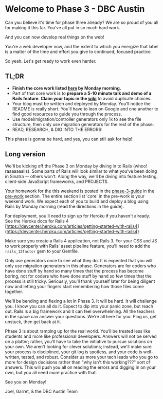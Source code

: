 # Welcome to Phase 3 - DBC Austin

Can you believe it's time for phase three already? We are so proud of you all for making it this far. You've all put in so much hard work. 

And you can now develop real things on the web!

You're a web developer now, and the extent to which you energize that label is a matter of the time and effort you give to continued, focused practice.

So yeah. Let's get ready to work even harder.

## TL;DR
- **Finish the core work listed [here](#) by Monday morning.**
- Part of that core work is to **prepare a 5-10 minute talk and demo of a Rails feature**. **Claim your topic in the [wiki](#)** to avoid duplicate choices.
- Your blog must be written and deployed by Monday. You'll notice the README is really short. You'll have to lean on Google and one another to find good resources to guide you through the process.
- Use model/migration/controller generators only 1x to see the file structure, then only use migration generators for the rest of the phase.
- READ, RESEARCH, & DIG INTO THE ERRORS!

This phase is gonna be hard, and yes, you can still ask for help!

## Long version

We'll be kicking off the Phase 3 on Monday by diving in to Rails (whoo! raaaaaaails). Some parts of Rails will look similar to what you've been doing in Sinatra -- others won't. Along the way, we'll be diving into feature testing, client-side JavaScript frameworks, and PROJECTS.

Your homework for the this weekend is posted in the [phase-3-guide](#) in the [pre-work](#) section. The entire section list 'core' in the pre-work is your weekend work.  We expect each of you to build and deploy a blog using Rails by Monday morning (read the directions in the guide). 

For deployment, you'll need to sign up for Heroku if you haven't already. See the Heroku docs for Rails 4 [https://devcenter.heroku.com/articles/getting-started-with-rails4](https://devcenter.heroku.com/articles/getting-started-with-rails4)

Make sure you create a Rails 4 application, not Rails 3. For your CSS and JS to work properly with Rails' asset pipeline feature, you'll need to add the `rails_12factor` gem to your Gemfile.  

Only use generators once to see what they do.  It is expected that you will only use migration generators in this phase. Generators are for coders who have done stuff by hand so many times that the process has become boring, not for coders who have done stuff by hand so few times that the process is still tricky. Seriously, you'll thank yourself later for being diligent now and letting your fingers start remembering how those files come together. 

We'll be bending and flexing a lot in Phase 3. It will be hard. It will challenge you. I know you can all do it. Expect to dip into your panic zone, but reach out. Rails is a big framework and it can feel overwhelming. All the teachers in the space can answer your questions. We're all here for you. Ping us, get unstuck, then get back at it. 

Phase 3 is about ramping up for the real world. You'll be treated less like students and more like professional developers. Answers will not be served on a platter; rather, you'll have to take the initiative to pursue solutions on your own. We aren't looking for clever solutions; instead, we'll make sure your process is disciplined, your git log is spotless, and your code is well-written, tested, and robust. Consider us more your tech leads who you go to more for design decisions rather than "why isn't this working???" sort of answers.  This will push you all on reading the errors and digging in on your own, but you all need more practice with that. 

See you on Monday!

Joel, Garret, & the DBC Austin Team
